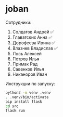 # joban
Сотрудники:
1. Солдатов Андрей ✅
2. Главатских Анна ✅
3. Дорофеева Ирина ✅
4. Влазнев Владислав ✅
5. Лось Алексей
6. Петров Илья
7. Примак Рад
8. Савенков Илья
9. Никаноров Иван

Инструкции по запуску:
``` bash
python3 -m venv .venv
. .venv/bin/activate
pip install flask
cd src
flask run
```
